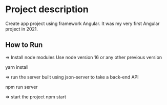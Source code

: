 # Project description
Create app project using framework Angular.
It was my very first Angular project in 2021.


## How to Run

=> Install node modules
Use node version 16 or any other previous version

yarn install

=> run the server built using json-server to take a back-end API

npm run server

=> start the project
npm start